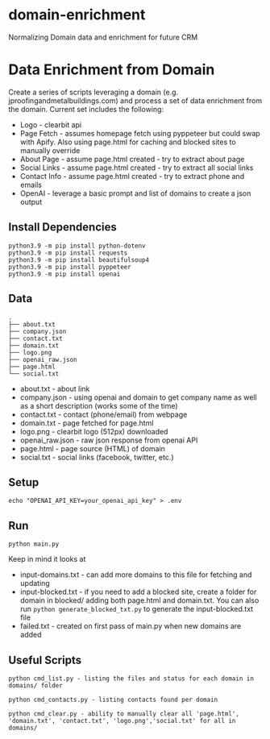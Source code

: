 # domain-enrichment

Normalizing Domain data and enrichment for future CRM

# Data Enrichment from Domain

Create a series of scripts leveraging a domain (e.g. jproofingandmetalbuildings.com) and process a set of data enrichment from the domain. Current set includes the following:

- Logo - clearbit api
- Page Fetch - assumes homepage fetch using pyppeteer but could swap with Apify. Also using page.html for caching and blocked sites to manually override
- About Page - assume page.html created - try to extract about page
- Social Links - assume page.html created - try to extract all social links
- Contact Info - assume page.html created - try to extract phone and emails
- OpenAI - leverage a basic prompt and list of domains to create a json output

## Install Dependencies

```
python3.9 -m pip install python-dotenv
python3.9 -m pip install requests
python3.9 -m pip install beautifulsoup4
python3.9 -m pip install pyppeteer
python3.9 -m pip install openai
```

## Data

```
.
├── about.txt
├── company.json
├── contact.txt
├── domain.txt
├── logo.png
├── openai_raw.json
├── page.html
└── social.txt
```

- about.txt - about link
- company.json - using openai and domain to get company name as well as a short description (works some of the time)
- contact.txt - contact (phone/email) from webpage
- domain.txt - page fetched for page.html
- logo.png - clearbit logo (512px) downloaded
- openai_raw.json - raw json response from openai API
- page.html - page source (HTML) of domain
- social.txt - social links (facebook, twitter, etc.)

## Setup

```
echo "OPENAI_API_KEY=your_openai_api_key" > .env
```

## Run

```
python main.py
```

Keep in mind it looks at

- input-domains.txt - can add more domains to this file for fetching and updating
- input-blocked.txt - if you need to add a blocked site, create a folder for domain in blocked/ adding both page.html and domain.txt. You can also run `python generate_blocked_txt.py` to generate the input-blocked.txt file
- failed.txt - created on first pass of main.py when new domains are added

## Useful Scripts

```
python cmd_list.py - listing the files and status for each domain in domains/ folder
```

```
python cmd_contacts.py - listing contacts found per domain
```

```
python cmd_clear.py - ability to manually clear all 'page.html', 'domain.txt', 'contact.txt', 'logo.png','social.txt' for all in domains/
```
